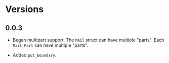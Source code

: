 # Versions

## 0.0.3

* Began multipart support. The `Mail` struct can have multiple "parts".
  Each `Mail.Part` can have multiple "parts".

* Added `put_boundary`.

